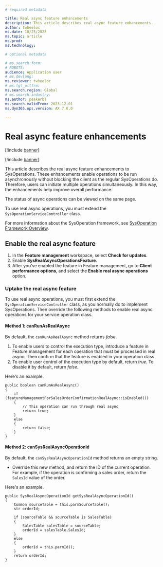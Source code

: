 ```yaml
---
# required metadata

title: Real async feature enhancements
description: This article describes real async feature enhancements.
author: twheeloc
ms.date: 10/25/2023
ms.topic: article
ms.prod: 
ms.technology: 

# optional metadata

# ms.search.form: 
# ROBOTS: 
audience: Application user
# ms.devlang: 
ms.reviewer: twheeloc
# ms.tgt_pltfrm: 
ms.search.region: Global
# ms.search.industry: 
ms.author: peakerbl
ms.search.validFrom: 2023-12-01
ms.dyn365.ops.version: AX 7.0.0

---
```


# Real async feature enhancements

[!include [banner](../includes/banner.md)]

[!include [banner](../includes/preview-banner.md)]

This article describes the real async feature enhancements to SysOperations. These enhancements enable operations to be run asynchronously without blocking the client as the regular SysOperations do. Therefore, users can initiate multiple operations simultaneously. In this way, the enhancements help improve overall performance.

The status of async operations can be viewed on the same page.

To use real async operations, you must extend the `SysOperationServiceController` class.

For more information about the SysOperation framework, see [SysOperation Framework Overview](../../dynamicsax-2012/developer/sysoperation-framework-overview.md).

## Enable the real async feature

1. In the **Feature management** workspace, select **Check for updates**.
2. Enable **SysRealAsyncOperationsFeature**.
2. After you've enabled the feature in Feature management, go to **Client performance options**, and select the **Enable real async operations** option.

### Uptake the real async feature

To use real async operations, you must first extend the `SysOperationServiceController` class, as you normally do to implement SysOperations. Then override the following methods to enable real async operations for your service operation class.

#### Method 1: canRunAsRealAsync

By default, the `canRunAsRealAsync` method returns *false*.

1. To enable users to control the execution type, introduce a feature in Feature management for each operation that must be processed in real async. Then confirm that the feature is enabled in your operation class.
2. To enable user control of the execution type by default, return *true*. To disable it by default, return *false*.

Here's an example.

```
public boolean canRunAsRealAsync()
{
    if (featureManagementForSalesOrderConfirmationRealAsync::isEnabled())
    {
        // This operation can run through real async
        return true;
    }
    else
    {
        return false;
    }
}
```

#### Method 2: canSysRealAsyncOperationId

By default, the `canSysRealAsyncOperationId` method returns an empty string.

- Override this new method, and return the ID of the current operation. For example, if the operation is confirming a sales order, return the `SalesId` value of the order.

Here's an example.

```
public SysRealAsyncOperationId getSysRealAsyncOperationId()
{
    Common sourceTable = this.parmSourceTable();
    str orderId;

    if (sourceTable && sourceTable is SalesTable)
    {
        SalesTable salesTable = sourceTable;
        orderId = salesTable.SalesId;
    }
    else
    {
        orderId = this.parmId();
    }
    return orderId;
}
```
